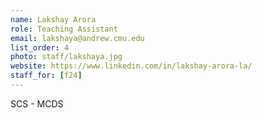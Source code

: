 ```yaml
---
name: Lakshay Arora
role: Teaching Assistant
email: lakshaya@andrew.cmu.edu
list_order: 4
photo: staff/lakshaya.jpg
website: https://www.linkedin.com/in/lakshay-arora-la/
staff_for: [f24]
---
```

SCS - MCDS